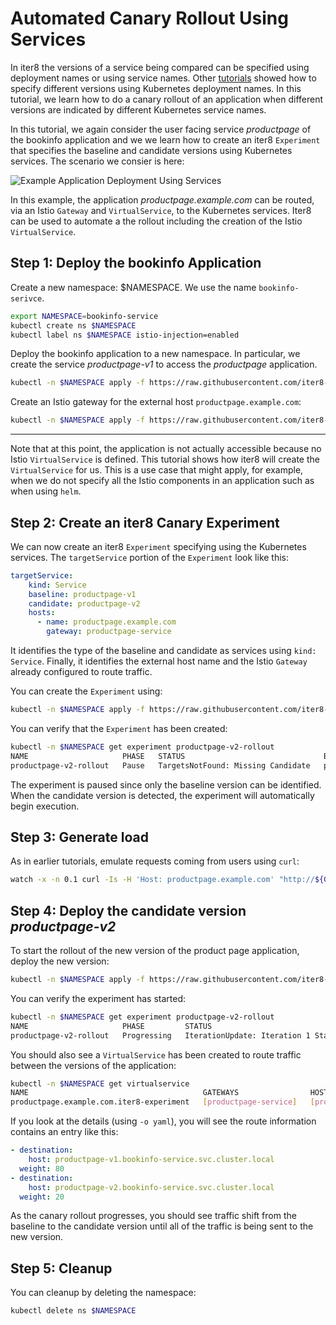 # Automated Canary Rollout Using Services

In iter8 the versions of a service being compared can be specified using deployment names or using service names. Other [tutorials](iter8_bookinfo_istio.md) showed how to specify different versions using Kubernetes deployment names. In this tutorial, we learn how to do a canary rollout of an application when different versions are indicated by different Kubernetes service names.

In this tutorial, we again consider the user facing service _productpage_ of the bookinfo application and we we learn how to create an iter8 `Experiment` that specifies the baseline and candidate versions using Kubernetes services. The scenario we consier is here:

![Example Application Deployment Using Services](../img/service_deployment.png)

In this example, the application _productpage.example.com_ can be routed, via an Istio `Gateway` and `VirtualService`, to the Kubernetes services. Iter8 can be used to automate a the rollout including the creation of the Istio `VirtualService`.

## Step 1: Deploy the bookinfo Application

Create a new namespace: $NAMESPACE. We use the name `bookinfo-serivce`.

```bash
export NAMESPACE=bookinfo-service
kubectl create ns $NAMESPACE
kubectl label ns $NAMESPACE istio-injection=enabled
```

Deploy the bookinfo application to a new namespace. In particular, we create the service _productpage-v1_ to access the _productpage_ application.

```bash
kubectl -n $NAMESPACE apply -f https://raw.githubusercontent.com/iter8-tools/iter8-controller/v0.2/doc/tutorials/istio/bookinfo/bookinfo-tutorial.yaml -f https://raw.githubusercontent.com/iter8-tools/iter8-controller/v0.2/doc/tutorials/istio/bookinfo/service/productpage-v1.yaml
```

Create an Istio gateway for the external host `productpage.example.com`:

```bash
kubectl -n $NAMESPACE apply -f https://raw.githubusercontent.com/iter8-tools/iter8-controller/v0.2/doc/tutorials/istio/bookinfo/service/bookinfo-gateway.yaml
```

******
Note that at this point, the application is not actually accessible because no Istio `VirtualService` is defined. This tutorial shows how iter8 will create the `VirtualService` for us. This is a use case that might apply, for example, when we do not specify all the Istio components in an application such as when using `helm`.

## Step 2: Create an iter8 Canary Experiment

We can now create an iter8 `Experiment` specifying using the Kubernetes services. The `targetService` portion of the `Experiment` look like this:

```yaml
targetService:
    kind: Service
    baseline: productpage-v1
    candidate: productpage-v2
    hosts:
      - name: productpage.example.com
        gateway: productpage-service
```

It identifies the type of the baseline and candidate as services using `kind: Service`. Finally, it identifies the external host name and the Istio `Gateway` already configured to route traffic.

You can create the `Experiment` using:

```bash
kubectl -n $NAMESPACE apply -f https://raw.githubusercontent.com/iter8-tools/iter8-controller/v0.2/doc/tutorials/istio/bookinfo/service/canary_productpage-v1_to_productpage-v2.yaml
```

You can verify that the `Experiment` has been created:

```bash
kubectl -n $NAMESPACE get experiment productpage-v2-rollout
NAME                     PHASE   STATUS                               BASELINE         PERCENTAGE   CANDIDATE        PERCENTAGE
productpage-v2-rollout   Pause   TargetsNotFound: Missing Candidate   productpage-v1   100          productpage-v2   0
```

The experiment is paused since only the baseline version can be identified. When the candidate version is detected, the experiment will automatically begin execution.

## Step 3: Generate load

As in earlier tutorials, emulate requests coming from users using `curl`:

```bash
watch -x -n 0.1 curl -Is -H 'Host: productpage.example.com' "http://${GATEWAY_URL}/productpage"
```

## Step 4: Deploy the candidate version _productpage-v2_

To start the rollout of the new version of the product page application, deploy the new version:

```bash
kubectl -n $NAMESPACE apply -f https://raw.githubusercontent.com/iter8-tools/iter8-controller/v0.2/doc/tutorials/istio/bookinfo/productpage-v2.yaml -f https://raw.githubusercontent.com/iter8-tools/iter8-controller/v0.2/doc/tutorials/istio/bookinfo/service/productpage-v2.yaml
```

You can verify the experiment has started:

```bash
kubectl -n $NAMESPACE get experiment productpage-v2-rollout
NAME                     PHASE         STATUS                                 BASELINE         PERCENTAGE   CANDIDATE        PERCENTAGE
productpage-v2-rollout   Progressing   IterationUpdate: Iteration 1 Started   productpage-v1   80           productpage-v2   20
```

You should also see a  `VirtualService` has been created to route traffic between the versions of the application:

```bash
kubectl -n $NAMESPACE get virtualservice
NAME                                       GATEWAYS                HOSTS                       AGE
productpage.example.com.iter8-experiment   [productpage-service]   [productpage.example.com]   20m
```

If  you look at the details (using `-o yaml`), you will see the route information contains an entry like this:

```yaml
- destination:
    host: productpage-v1.bookinfo-service.svc.cluster.local
  weight: 80
- destination:
    host: productpage-v2.bookinfo-service.svc.cluster.local
  weight: 20
```

As the canary rollout progresses, you should see traffic shift from the baseline to the candidate version until all of the traffic is being sent to the new version.

## Step 5: Cleanup

You can cleanup by deleting the namespace:

```bash
kubectl delete ns $NAMESPACE
```

